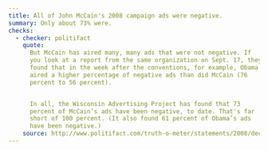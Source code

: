 ```yaml
---
title: All of John McCain's 2008 campaign ads were negative.
summary: Only about 73% were.
checks:
  - checker: politifact
    quote:
      But McCain has aired many, many ads that were not negative. If
      you look at a report from the same organization on Sept. 17, they
      found that in the week after the conventions, for example, Obama
      aired a higher percentage of negative ads than did McCain (76
      percent to 56 percent).


      In all, the Wisconsin Advertising Project has found that 73
      percent of McCain’s ads have been negative, to date. That's far
      short of 100 percent. (It also found 61 percent of Obama’s ads
      have been negative.)
    source: http://www.politifact.com/truth-o-meter/statements/2008/dec/03/barack-obama/no-mccains-ads-havent-all-been-negative/
---
```

